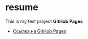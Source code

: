 # resume
This is my test project
**GitHub Pages**

* [Ссылка на GitHub Pages](https://olesya6292.github.io/resume/index.html)
